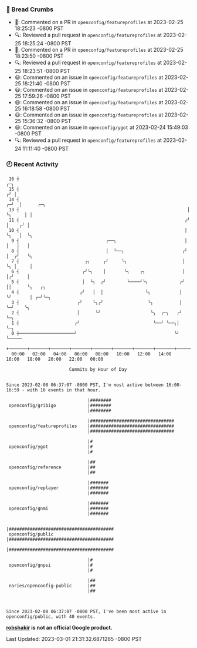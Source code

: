 ### 🍞 Bread Crumbs

 * 💬: Commented on a PR in  `openconfig/featureprofiles` at 2023-02-25 18:25:23 -0800 PST
 * 🔍: Reviewed a pull request in  `openconfig/featureprofiles` at 2023-02-25 18:25:24 -0800 PST
 * 💬: Commented on a PR in  `openconfig/featureprofiles` at 2023-02-25 18:23:50 -0800 PST
 * 🔍: Reviewed a pull request in  `openconfig/featureprofiles` at 2023-02-25 18:23:51 -0800 PST
 * 😃: Commented on an issue in `openconfig/featureprofiles` at 2023-02-25 18:21:40 -0800 PST
 * 😃: Commented on an issue in `openconfig/featureprofiles` at 2023-02-25 17:59:26 -0800 PST
 * 😃: Commented on an issue in `openconfig/featureprofiles` at 2023-02-25 16:18:58 -0800 PST
 * 😃: Commented on an issue in `openconfig/featureprofiles` at 2023-02-25 15:36:32 -0800 PST
 * 😃: Commented on an issue in `openconfig/ygot` at 2023-02-24 15:49:03 -0800 PST
 * 🔍: Reviewed a pull request in  `openconfig/featureprofiles` at 2023-02-24 11:11:40 -0800 PST

### 🕘 Recent Activity
```
 16 ┼                                                                   ╭─╮
 15 ┤                                                                  ╭╯ │
 14 ┤                                                                ╭─╯  │      ╭─╮
 13 ┤                                                                │    ╰╮     │ │
 11 ┤                                                               ╭╯     │    ╭╯ │
 10 ┤                                                               │      ╰╮   │  ╰╮
  9 ┤                                 ╭──╮                          │       │   │   │
  8 ┤                                 │  ╰──╮                      ╭╯       │  ╭╯   ╰╮
  7 ┤                         ╭╮     ╭╯     ╰╮                     │        ╰╮ │     │
  6 ┤                        ╭╯╰╮    │       ╰╮    ╭╮              │         │╭╯     │
  5 ┤                        │  ╰╮  ╭╯        ╰────╯╰╮            ╭╯         ││      ╰╮   ╭╮
  4 ┤                       ╭╯   │  │                ╰╮           │          ╰╯       │ ╭─╯╰─╮
  3 ┤                      ╭╯    ╰╮╭╯                 ╰╮          │                   ╰─╯    ╰╮
  2 ┤                      │      ╰╯                   ╰╮  ╭─╮   ╭╯                           ╰─╮
  1 ┤                     ╭╯                            ╰──╯ ╰──╮│                              ╰─╮
  0 ┼─────────────────────╯                                     ╰╯                                ╰─────
    +───────+───────+───────+───────+───────+───────+───────+───────+───────+───────+───────+───────+────
  00:00   02:00   04:00   06:00   08:00   10:00   12:00   14:00   16:00   18:00   20:00   22:00   00:00   

						Commits by Hour of Day


Since 2023-02-08 06:37:07 -0800 PST, I'm most active between 16:00-16:59 - with 16 events in that hour.

```



```
                               |########
 openconfig/gribigo            |########
                               |########

                               |################################
 openconfig/featureprofiles    |################################
                               |################################

                               |#
 openconfig/ygot               |#
                               |#

                               |##
 openconfig/reference          |##
                               |##

                               |#######
 openconfig/replayer           |#######
                               |#######

                               |#######
 openconfig/gnmi               |#######
                               |#######

                               |########################################
 openconfig/public             |########################################
                               |########################################

                               |#
 openconfig/gnpsi              |#
                               |#

                               |##
 earies/openconfig-public      |##
                               |##



Since 2023-02-08 06:37:07 -0800 PST, I've been most active in openconfig/public, with 40 events.

```
**[robshakir](mailto:robjs@google.com) is not an official Google product.**  


Last Updated: 2023-03-01 21:31:32.6871265 -0800 PST
